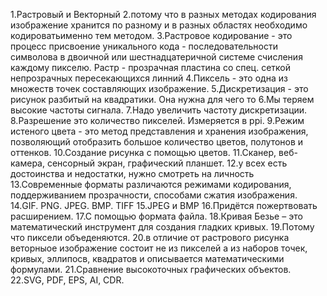 1.Растровый и Векторный
2.потому что в разных методах кодирования изображение хранится по разному и в разных областях необходимо кодироватьименно тем методом.
3.Растровое кодирование - это процесс присвоение уникального кода - последовательности символова в двоичной или шестнадцатеричной системе счисления каждому пикселю. Растр - прозрачная пластина со спец. сеткой непрозрачных пересекающихся линний
4.Пиксель - это одна из множеств точек составляющих изображение.
5.Дискретизация - это рисунок разбитый на квадратики. Она нужна для чего то
6.Мы теряем высокие частоты сигнала.
7.Надо увеличить частоту дискретизации.
8.Разрешение это количество пикселей. Измеряется в ppi.
9.Режим истеного цвета - это метод представления и хранения изображения, позволяющий отобразить большое количество цветов, полутонов и оттенков.
10.Создание рисунка с помощью цветов.
11.Сканер, веб-камера, сенсорный экран, графический планшет.
12.у всех есть достоинства и недостатки, нужно смотреть на личность
13.Современные форматы различаются режимами кодирования, поддерживанием прозрачности, способами сжатия изображения.
14.GIF. PNG. JPEG. BMP. TIFF
15.JPEG и BMP
16.Придётся пожертвовать расширением.
17.С помощью формата файла.
18.Кривая Безье – это математический инструмент для создания гладких кривых.
19.Потому что пиксели объеденяются.
20.в отличие от растрового рисунка веторныое изображение состоит не из пикселей а из наборов точек, кривых, эллипосв, квадратов и описывается математическими формулами.
21.Сравнение высокоточных графических объектов.
22.SVG, PDF, EPS, AI, CDR.
